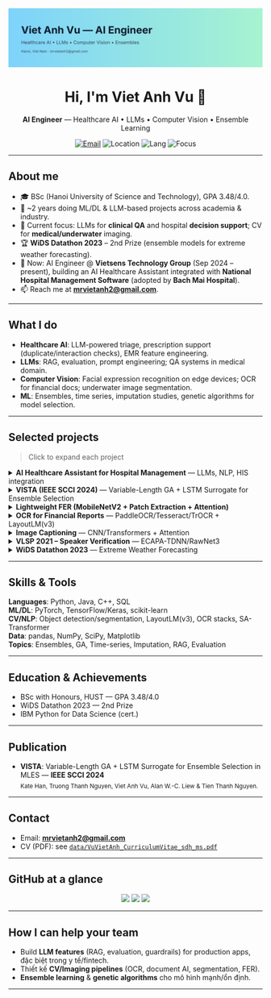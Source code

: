 <!-- Banner: đổi giữa light/dark bằng media query -->
<picture>
  <source media="(prefers-color-scheme: dark)" srcset="assets/banner-dark.svg">
  <img alt="Viet Anh Vu — AI Engineer" src="assets/banner-light.svg">
</picture>

<h1 align="center">Hi, I'm Viet Anh Vu 👋</h1>
<p align="center">
  <b>AI Engineer</b> — Healthcare AI • LLMs • Computer Vision • Ensemble Learning
</p>

<p align="center">
  <a href="mailto:mrvietanh2@gmail.com"><img alt="Email" src="https://img.shields.io/badge/Email-mrvietanh2%40gmail.com-informational?logo=gmail"></a>
  <img alt="Location" src="https://img.shields.io/badge/Hanoi-Viet%20Nam-orange?logo=google-maps">
  <img alt="Lang" src="https://img.shields.io/badge/English-B2-blue">
  <img alt="Focus" src="https://img.shields.io/badge/Focus-Healthcare%20AI%20%7C%20LLMs%20%7C%20CV-success">
</p>

---

## About me

- 🎓 BSc (Hanoi University of Science and Technology), GPA 3.48/4.0.  
- 🧪 ~2 years doing ML/DL & LLM-based projects across academia & industry.  
- 💊 Current focus: LLMs for **clinical QA** and hospital **decision support**; CV for **medical/underwater** imaging.  
- 🏆 **WiDS Datathon 2023** – 2nd Prize (ensemble models for extreme weather forecasting).  
- 🔭 Now: AI Engineer @ **Vietsens Technology Group** (Sep 2024 – present), building an AI Healthcare Assistant integrated with **National Hospital Management Software** (adopted by **Bach Mai Hospital**).  
- 📫 Reach me at **mrvietanh2@gmail.com**.

---

## What I do

- **Healthcare AI**: LLM-powered triage, prescription support (duplicate/interaction checks), EMR feature engineering.  
- **LLMs**: RAG, evaluation, prompt engineering; QA systems in medical domain.  
- **Computer Vision**: Facial expression recognition on edge devices; OCR for financial docs; underwater image segmentation.  
- **ML**: Ensembles, time series, imputation studies, genetic algorithms for model selection.

---

## Selected projects

> Click to expand each project

<details>
<summary><b>AI Healthcare Assistant for Hospital Management</b> — LLMs, NLP, HIS integration</summary>
• Built AI agents for medical history inquiry, initial diagnosis support; integrated with HIS for real-time workflow.  
• LLMs for <b>prescription recommendation</b> and <b>conflict detection</b> (duplicate active ingredients, DDI).  
</details>

<details>
<summary><b>VISTA (IEEE SCCI 2024)</b> — Variable-Length GA + LSTM Surrogate for Ensemble Selection</summary>
• MLES with VLGA-encoded ensembles, LSTM surrogate for fitness; outperformed baselines on 15 datasets.  
</details>

<details>
<summary><b>Lightweight FER (MobileNetV2 + Patch Extraction + Attention)</b></summary>
• Edge-friendly FER; robust to occlusion & head pose; competitive on RAF-DB, FER2013, FERPlus.  
</details>

<details>
<summary><b>OCR for Financial Reports</b> — PaddleOCR/Tesseract/TrOCR + LayoutLM(v3)</summary>
• Pre/post-processing pipeline, NER + regex normalization; doc layout understanding for tables/KV extraction.  
</details>

<details>
<summary><b>Image Captioning</b> — CNN/Transformers + Attention</summary>
• Generated descriptive captions with attention-based architectures.  
</details>

<details>
<summary><b>VLSP 2021 – Speaker Verification</b> — ECAPA-TDNN/RawNet3</summary>
• Deep speaker embeddings with triplet/softmax/proto losses; robust verification pipeline.  
</details>

<details>
<summary><b>WiDS Datathon 2023</b> — Extreme Weather Forecasting</summary>
• Time series + ensemble (GBM/LGBM/CatBoost); 2nd prize.  
</details>

---

## Skills & Tools

**Languages**: Python, Java, C++, SQL  
**ML/DL**: PyTorch, TensorFlow/Keras, scikit-learn  
**CV/NLP**: Object detection/segmentation, LayoutLM(v3), OCR stacks, SA-Transformer  
**Data**: pandas, NumPy, SciPy, Matplotlib  
**Topics**: Ensembles, GA, Time-series, Imputation, RAG, Evaluation


---

## Education & Achievements

- BSc with Honours, HUST — GPA 3.48/4.0  
- WiDS Datathon 2023 — 2nd Prize  
- IBM Python for Data Science (cert.)


---

## Publication

- **VISTA**: Variable-Length GA + LSTM Surrogate for Ensemble Selection in MLES — **IEEE SCCI 2024**  
  <sub>Kate Han, Truong Thanh Nguyen, Viet Anh Vu, Alan W.-C. Liew & Tien Thanh Nguyen.</sub>

---

## Contact

- Email: **mrvietanh2@gmail.com**  
- CV (PDF): see [`data/VuVietAnh_CurriculumVitae_sdh_ms.pdf`](data/VuVietAnh_CurriculumVitae_sdh_ms.pdf)

---

## GitHub at a glance

<p align="center">
  <img src="https://github-readme-stats.vercel.app/api?username=VuVietAnh2309&show_icons=true&hide=issues&rank_icon=github" height="140" />
  <img src="https://github-readme-streak-stats.herokuapp.com?user=VuVietAnh2309" height="140" />
  <img src="https://github-readme-stats.vercel.app/api/top-langs/?username=VuVietAnh2309&layout=compact" height="140" />
</p>


---

## How I can help your team

- Build **LLM features** (RAG, evaluation, guardrails) for production apps, đặc biệt trong y tế/fintech.  
- Thiết kế **CV/Imaging pipelines** (OCR, document AI, segmentation, FER).  
- **Ensemble learning** & **genetic algorithms** cho mô hình mạnh/ổn định.

---
